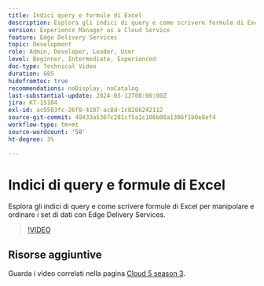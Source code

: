 ```yaml
---
title: Indici query e formule di Excel
description: Esplora gli indici di query e come scrivere formule di Excel per manipolare e ordinare i set di dati con Edge Delivery Services.
version: Experience Manager as a Cloud Service
feature: Edge Delivery Services
topic: Development
role: Admin, Developer, Leader, User
level: Beginner, Intermediate, Experienced
doc-type: Technical Video
duration: 685
hidefromtoc: true
recommendations: noDisplay, noCatalog
last-substantial-update: 2024-03-13T00:00:00Z
jira: KT-15104
exl-id: ac9583fc-26f8-4107-ac8d-1c828b242112
source-git-commit: 48433a5367c281cf5a1c106b08a1306f1b0e8ef4
workflow-type: tm+mt
source-wordcount: '58'
ht-degree: 3%

---
```


# Indici di query e formule di Excel

Esplora gli indici di query e come scrivere formule di Excel per manipolare e ordinare i set di dati con Edge Delivery Services.

>[!VIDEO](https://video.tv.adobe.com/v/3453771/?learn=on&captions=ita)

## Risorse aggiuntive

Guarda i video correlati nella pagina [Cloud 5 season 3](../cloud5-season-3.md).

